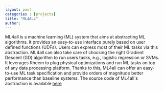 ```yaml
---
layout: post
categories : [projects]
title: "ML4ALL"
author: 
---
```


ML4all is a machine learning (ML) system that aims at abstracting ML algorithms. It provides an easy-to-use interface purely based on user defined functions (UDFs). Users can express most of their ML tasks via this abstraction. ML4all can also take care of choosing the right Gradient Descent (GD) algorithm to run users tasks, e.g., logistic regression or SVMs. It leverages Rheem to plug physical optimizations and run ML tasks on top of any data processing platform. Thanks to this, ML4all can offer an easy-to-use ML task specification and provide orders of magnitude better performance than baseline systems. The source code of ML4all's abstraction is available [here][here]


[here]: https://github.com/rheem-ecosystem/ml4all 